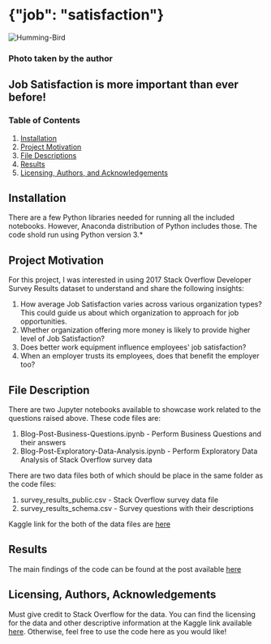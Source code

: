 # {"job": "satisfaction"}
![Humming-Bird](https://user-images.githubusercontent.com/7347974/190364874-eae81371-4332-4a74-ba95-881ab424cbd4.png)
### Photo taken by the author
## Job Satisfaction is more important than ever before!

### Table of Contents

1. [Installation](#installation)
2. [Project Motivation](#motivation)
3. [File Descriptions](#files)
4. [Results](#results)
5. [Licensing, Authors, and Acknowledgements](#licensing)

## Installation <a name="installation"></a>

There are a few Python libraries needed for running all the included notebooks. However, Anaconda distribution of Python includes those. The code shold run using Python version 3.*

## Project Motivation <a name="installation"></a>

For this project, I was interested in using 2017 Stack Overflow Developer Survey Results dataset to understand and share the following insights:
1. How average Job Satisfaction varies across various organization types? This  could guide us about which organization to approach for job opportunities.
2. Whether organization offering more money is likely to provide higher level of Job Satisfaction?
3. Does better work equipment influence employees' job satisfaction?
4. When an employer trusts its employees, does that benefit the employer too?

## File Description <a name="files"></a>

There are two Jupyter notebooks available to showcase work related to the questions raised above. These code files are:

1. Blog-Post-Business-Questions.ipynb - Perform Business Questions and their answers
2. Blog-Post-Exploratory-Data-Analysis.ipynb - Perform Exploratory Data Analysis of Stack Overflow survey data

There are two data files both of which should be place in the same folder as the code files:
1. survey_results_public.csv - Stack Overflow survey data file
2. survey_results_schema.csv - Survey questions with their descriptions

Kaggle link for the both of the data files are [here](https://www.kaggle.com/datasets/stackoverflow/so-survey-2017)

## Results <a name="results"></a>

The main findings of the code can be found at the post available [here](https://medium.com/Sankar_ray/.....)

## Licensing, Authors, Acknowledgements <a name="licensing"></a>
Must give credit to Stack Overflow for the data. You can find the licensing for the data and other descriptive information at the Kaggle link available [here](https://www.kaggle.com/stackoverflow/so-survey-2017/data). Otherwise, feel free to use the code here as you would like!
